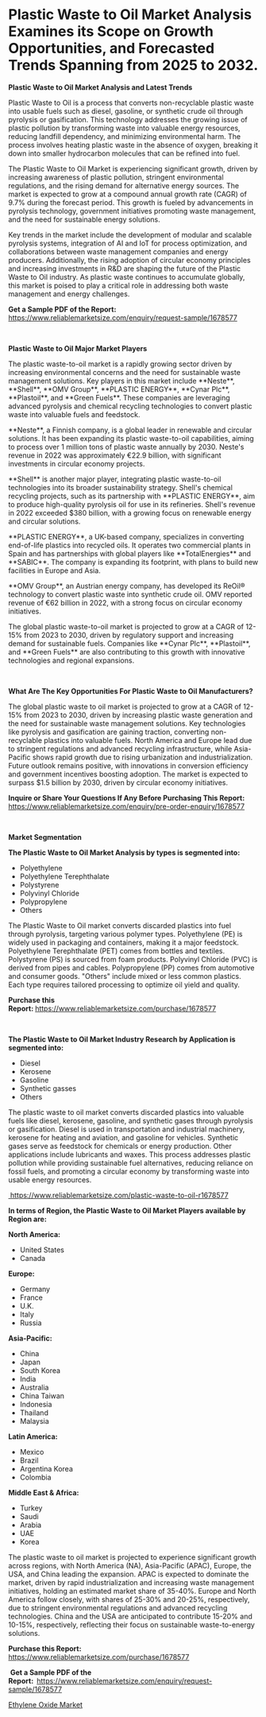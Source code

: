 <p><h1>Plastic Waste to Oil Market Analysis Examines its Scope on Growth Opportunities, and Forecasted Trends Spanning from 2025 to 2032.</h1></p><p><strong>Plastic Waste to Oil Market Analysis and Latest Trends</strong></p>
<p><p>Plastic Waste to Oil is a process that converts non-recyclable plastic waste into usable fuels such as diesel, gasoline, or synthetic crude oil through pyrolysis or gasification. This technology addresses the growing issue of plastic pollution by transforming waste into valuable energy resources, reducing landfill dependency, and minimizing environmental harm. The process involves heating plastic waste in the absence of oxygen, breaking it down into smaller hydrocarbon molecules that can be refined into fuel.</p><p>The Plastic Waste to Oil Market is experiencing significant growth, driven by increasing awareness of plastic pollution, stringent environmental regulations, and the rising demand for alternative energy sources. The market is expected to grow at a compound annual growth rate (CAGR) of 9.7% during the forecast period. This growth is fueled by advancements in pyrolysis technology, government initiatives promoting waste management, and the need for sustainable energy solutions.</p><p>Key trends in the market include the development of modular and scalable pyrolysis systems, integration of AI and IoT for process optimization, and collaborations between waste management companies and energy producers. Additionally, the rising adoption of circular economy principles and increasing investments in R&D are shaping the future of the Plastic Waste to Oil industry. As plastic waste continues to accumulate globally, this market is poised to play a critical role in addressing both waste management and energy challenges.</p></p>
<p><strong>Get a Sample PDF of the Report:&nbsp;</strong> <a href="https://www.reliablemarketsize.com/enquiry/request-sample/1678577?utm_campaign=2111&utm_medium=2&utm_source=Github&utm_content=ia&utm_term=25012025&utm_id=plastic-waste-to-oil">https://www.reliablemarketsize.com/enquiry/request-sample/1678577</a></p>
<p>&nbsp;</p>
<p><strong>Plastic Waste to Oil Major Market Players</strong></p>
<p><p>The plastic waste-to-oil market is a rapidly growing sector driven by increasing environmental concerns and the need for sustainable waste management solutions. Key players in this market include **Neste**, **Shell**, **OMV Group**, **PLASTIC ENERGY**, **Cynar Plc**, **Plastoil**, and **Green Fuels**. These companies are leveraging advanced pyrolysis and chemical recycling technologies to convert plastic waste into valuable fuels and feedstock.</p><p>**Neste**, a Finnish company, is a global leader in renewable and circular solutions. It has been expanding its plastic waste-to-oil capabilities, aiming to process over 1 million tons of plastic waste annually by 2030. Neste's revenue in 2022 was approximately €22.9 billion, with significant investments in circular economy projects.</p><p>**Shell** is another major player, integrating plastic waste-to-oil technologies into its broader sustainability strategy. Shell's chemical recycling projects, such as its partnership with **PLASTIC ENERGY**, aim to produce high-quality pyrolysis oil for use in its refineries. Shell's revenue in 2022 exceeded $380 billion, with a growing focus on renewable energy and circular solutions.</p><p>**PLASTIC ENERGY**, a UK-based company, specializes in converting end-of-life plastics into recycled oils. It operates two commercial plants in Spain and has partnerships with global players like **TotalEnergies** and **SABIC**. The company is expanding its footprint, with plans to build new facilities in Europe and Asia.</p><p>**OMV Group**, an Austrian energy company, has developed its ReOil® technology to convert plastic waste into synthetic crude oil. OMV reported revenue of €62 billion in 2022, with a strong focus on circular economy initiatives.</p><p>The global plastic waste-to-oil market is projected to grow at a CAGR of 12-15% from 2023 to 2030, driven by regulatory support and increasing demand for sustainable fuels. Companies like **Cynar Plc**, **Plastoil**, and **Green Fuels** are also contributing to this growth with innovative technologies and regional expansions.</p></p>
<p>&nbsp;</p>
<p><strong>What Are The Key Opportunities For Plastic Waste to Oil Manufacturers?</strong></p>
<p><p>The global plastic waste to oil market is projected to grow at a CAGR of 12-15% from 2023 to 2030, driven by increasing plastic waste generation and the need for sustainable waste management solutions. Key technologies like pyrolysis and gasification are gaining traction, converting non-recyclable plastics into valuable fuels. North America and Europe lead due to stringent regulations and advanced recycling infrastructure, while Asia-Pacific shows rapid growth due to rising urbanization and industrialization. Future outlook remains positive, with innovations in conversion efficiency and government incentives boosting adoption. The market is expected to surpass $1.5 billion by 2030, driven by circular economy initiatives.</p></p>
<p><strong>Inquire or Share Your Questions If Any Before Purchasing This Report:</strong> <a href="https://www.reliablemarketsize.com/enquiry/pre-order-enquiry/1678577?utm_campaign=2111&utm_medium=2&utm_source=Github&utm_content=ia&utm_term=25012025&utm_id=plastic-waste-to-oil">https://www.reliablemarketsize.com/enquiry/pre-order-enquiry/1678577</a></p>
<p>&nbsp;</p>
<p><strong>Market Segmentation</strong></p>
<p><strong>The Plastic Waste to Oil Market Analysis by types is segmented into:</strong></p>
<p><ul><li>Polyethylene</li><li>Polyethylene Terephthalate</li><li>Polystyrene</li><li>Polyvinyl Chloride</li><li>Polypropylene</li><li>Others</li></ul></p>
<p><p>The Plastic Waste to Oil market converts discarded plastics into fuel through pyrolysis, targeting various polymer types. Polyethylene (PE) is widely used in packaging and containers, making it a major feedstock. Polyethylene Terephthalate (PET) comes from bottles and textiles. Polystyrene (PS) is sourced from foam products. Polyvinyl Chloride (PVC) is derived from pipes and cables. Polypropylene (PP) comes from automotive and consumer goods. "Others" include mixed or less common plastics. Each type requires tailored processing to optimize oil yield and quality.</p></p>
<p><strong>Purchase this Report:&nbsp;</strong><a href="https://www.reliablemarketsize.com/purchase/1678577?utm_campaign=2111&utm_medium=2&utm_source=Github&utm_content=ia&utm_term=25012025&utm_id=plastic-waste-to-oil">https://www.reliablemarketsize.com/purchase/1678577</a></p>
<p>&nbsp;</p>
<p><strong>The Plastic Waste to Oil Market Industry Research by Application is segmented into:</strong></p>
<p><ul><li>Diesel</li><li>Kerosene</li><li>Gasoline</li><li>Synthetic gasses</li><li>Others</li></ul></p>
<p><p>The plastic waste to oil market converts discarded plastics into valuable fuels like diesel, kerosene, gasoline, and synthetic gases through pyrolysis or gasification. Diesel is used in transportation and industrial machinery, kerosene for heating and aviation, and gasoline for vehicles. Synthetic gases serve as feedstock for chemicals or energy production. Other applications include lubricants and waxes. This process addresses plastic pollution while providing sustainable fuel alternatives, reducing reliance on fossil fuels, and promoting a circular economy by transforming waste into usable energy resources.</p></p>
<p><a href="https://www.reliablemarketsize.com/plastic-waste-to-oil-r1678577?utm_campaign=2111&utm_medium=2&utm_source=Github&utm_content=ia&utm_term=25012025&utm_id=plastic-waste-to-oil">&nbsp;https://www.reliablemarketsize.com/plastic-waste-to-oil-r1678577</a></p>
<p><strong>In terms of Region, the Plastic Waste to Oil Market Players available by Region are:</strong></p>
<p>
    <p> <strong> North America: </strong>
        <ul>
            <li>United States</li>
            <li>Canada</li>
        </ul>
        </p> 
    <p> <strong> Europe: </strong>
        <ul>
            <li>Germany</li>
            <li>France</li>
            <li>U.K.</li>
            <li>Italy</li>
            <li>Russia</li>
        </ul>
        </p> 
    <p> <strong> Asia-Pacific: </strong>
        <ul>
            <li>China</li>
            <li>Japan</li>
            <li>South Korea</li>
            <li>India</li>
            <li>Australia</li>
            <li>China Taiwan</li>
            <li>Indonesia</li>
            <li>Thailand</li>
            <li>Malaysia</li>
        </ul>
        </p> 
    <p> <strong> Latin America: </strong>
        <ul>
            <li>Mexico</li>
            <li>Brazil</li>
            <li>Argentina Korea</li>
            <li>Colombia</li>
        </ul>
        </p> 
    <p> <strong> Middle East & Africa: </strong>
        <ul>
            <li>Turkey</li>
            <li>Saudi</li>
            <li>Arabia</li>
            <li>UAE</li>
            <li>Korea</li>
        </ul>
    </p>
    </p>
<p><p>The plastic waste to oil market is projected to experience significant growth across regions, with North America (NA), Asia-Pacific (APAC), Europe, the USA, and China leading the expansion. APAC is expected to dominate the market, driven by rapid industrialization and increasing waste management initiatives, holding an estimated market share of 35-40%. Europe and North America follow closely, with shares of 25-30% and 20-25%, respectively, due to stringent environmental regulations and advanced recycling technologies. China and the USA are anticipated to contribute 15-20% and 10-15%, respectively, reflecting their focus on sustainable waste-to-energy solutions.</p></p>
<p><strong>Purchase this Report: </strong><a href="https://www.reliablemarketsize.com/purchase/1678577?utm_campaign=2111&utm_medium=2&utm_source=Github&utm_content=ia&utm_term=25012025&utm_id=plastic-waste-to-oil">https://www.reliablemarketsize.com/purchase/1678577</a></p>
<p>&nbsp;<strong>Get a Sample PDF of the Report:&nbsp;&nbsp;</strong><a href="https://www.reliablemarketsize.com/enquiry/request-sample/1678577?utm_campaign=2111&utm_medium=2&utm_source=Github&utm_content=ia&utm_term=25012025&utm_id=plastic-waste-to-oil">https://www.reliablemarketsize.com/enquiry/request-sample/1678577</a></p>
<p><strong></strong></p>
<p><p><a href="https://github.com/marlanamarvn/Market-Research-Report-List-1/blob/main/ethylene-oxide-market.md?utm_campaign=2111&utm_medium=2&utm_source=Github&utm_content=ia&utm_term=25012025&utm_id=plastic-waste-to-oil">Ethylene Oxide Market</a></p></p>